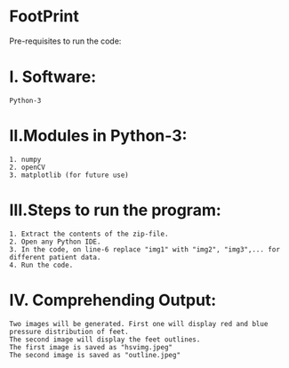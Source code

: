 # FootPrint  
Pre-requisites to run the code: 
# I. Software:  
    Python-3  
# II.Modules in Python-3:  
    1. numpy  
    2. openCV  
    3. matplotlib (for future use)  
# III.Steps to run the program:  
    1. Extract the contents of the zip-file.  
    2. Open any Python IDE.  
    3. In the code, on line-6 replace "img1" with "img2", "img3",... for different patient data.  
    4. Run the code.  
# IV. Comprehending Output:  
    Two images will be generated. First one will display red and blue pressure distribution of feet.  
    The second image will display the feet outlines.   
    The first image is saved as "hsvimg.jpeg"  
    The second image is saved as "outline.jpeg"  
    
